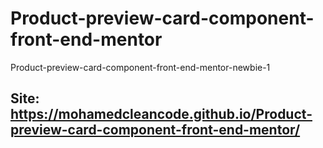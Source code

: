 # Product-preview-card-component-front-end-mentor
Product-preview-card-component-front-end-mentor-newbie-1
## Site: https://mohamedcleancode.github.io/Product-preview-card-component-front-end-mentor/
